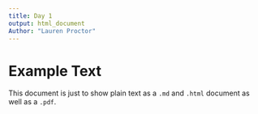 ```yaml
---
title: Day 1
output: html_document
Author: "Lauren Proctor"
---
```


# Example Text

This document is just to show plain text as a `.md` and `.html` document as well as a `.pdf`.
